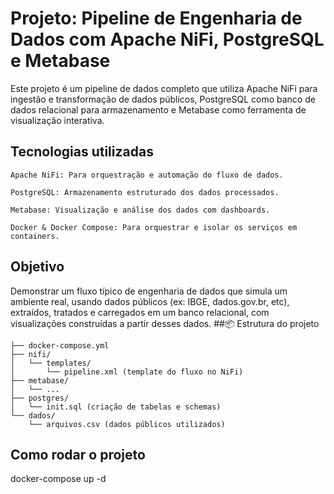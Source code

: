 # Projeto: Pipeline de Engenharia de Dados com Apache NiFi, PostgreSQL e Metabase

Este projeto é um pipeline de dados completo que utiliza Apache NiFi para ingestão e transformação de dados públicos, PostgreSQL como banco de dados relacional para armazenamento e Metabase como ferramenta de visualização interativa.
## Tecnologias utilizadas

    Apache NiFi: Para orquestração e automação do fluxo de dados.

    PostgreSQL: Armazenamento estruturado dos dados processados.

    Metabase: Visualização e análise dos dados com dashboards.
    
    Docker & Docker Compose: Para orquestrar e isolar os serviços em containers.

## Objetivo

Demonstrar um fluxo típico de engenharia de dados que simula um ambiente real, usando dados públicos (ex: IBGE, dados.gov.br, etc), extraídos, tratados e carregados em um banco relacional, com visualizações construídas a partir desses dados.
##📦 Estrutura do projeto
```
├── docker-compose.yml
├── nifi/
│   └── templates/
│       └── pipeline.xml (template do fluxo no NiFi)
├── metabase/
│   └── ...
├── postgres/
│   └── init.sql (criação de tabelas e schemas)
└── dados/
    └── arquivos.csv (dados públicos utilizados)
```

## Como rodar o projeto
docker-compose up -d
